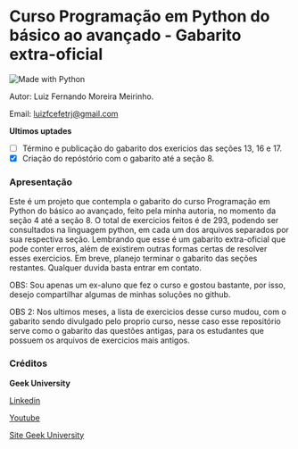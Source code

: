 ﻿# Curso Programação em Python do básico ao avançado - Gabarito extra-oficial

![Made with Python](https://img.shields.io/badge/Made%20with-Python-3776AB?style=for-the-badge&logo=Python&logoColor=white)

Autor: Luiz Fernando Moreira Meirinho.

Email: luizfcefetrj@gmail.com 

**Ultimos uptades**
- [ ] Término e publicação do gabarito dos exericios das seções 13, 16 e 17.
- [x] Criação do repóstório com o gabarito até a seção 8.

### Apresentação

Este é um projeto que contempla o gabarito do curso Programação em Python do básico ao avançado, feito pela minha autoria, no momento da seção 4 até a seção 8. O total de exercicios feitos é de 293, podendo ser consultados na linguagem python, em cada um dos arquivos separados por sua respectiva seção. Lembrando que esse é um gabarito extra-oficial que pode conter erros, além de existirem outras formas certas de resolver esses exercicios.
Em breve, planejo terminar o gabarito das seções restantes. Qualquer duvida basta entrar em contato.

OBS: Sou apenas um ex-aluno que fez o curso e gostou bastante, por isso, desejo compartilhar algumas de minhas soluções no github.

OBS 2: Nos ultimos meses, a lista de exercicios desse curso mudou, com o gabarito sendo divulgado pelo proprio curso, nesse caso esse repositório serve como o gabarito das questões antigas, para os estudantes que possuem os arquivos de exercicios mais antigos.

### Créditos

**Geek University** 

[Linkedin](https://www.linkedin.com/company/guniversity/)

[Youtube](https://www.youtube.com/c/GeekUniversityBR)

[Site Geek University](https://www.geekuniversity.com.br/)
